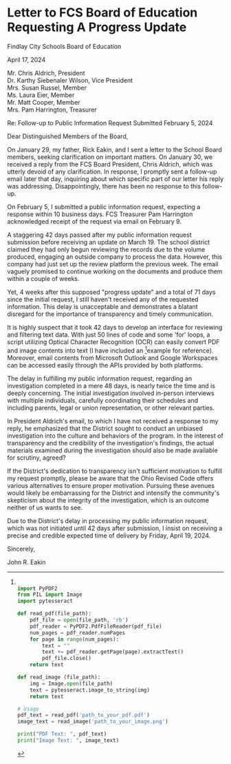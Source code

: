 # Letter to FCS Board of Education Requesting A Progress Update

Findlay City Schools Board of Education

April 17, 2024

Mr. Chris Aldrich, President  
Dr. Karthy Siebenaler Wilson, Vice President  
Mrs. Susan Russel, Member  
Ms. Laura Eier, Member  
Mr. Matt Cooper, Member  
Mrs. Pam Harrington, Treasurer  

Re: Follow-up to Public Information Request Submitted February 5, 2024

Dear Distinguished Members of the Board,

On January 29, my father, Rick Eakin, and I sent a letter to the School Board members, seeking clarification on important matters. On January 30, we received a reply from the FCS Board President, Chris Aldrich, which was utterly devoid of any clarification. In response, I promptly sent a follow-up email later that day, inquiring about which specific part of our letter his reply was addressing. Disappointingly, there has been no response to this follow-up.

On February 5, I submitted a public information request, expecting a response within 10 business days. FCS Treasurer Pam Harrington acknowledged receipt of the request via email on February 9.

A staggering 42 days passed after my public information request submission before receiving an update on March 19. The school district claimed they had only begun reviewing the records due to the volume produced, engaging an outside company to process the data. However, this company had just set up the review platform the previous week. The email vaguely promised to continue working on the documents and produce them within a couple of weeks.

Yet, 4 weeks after this supposed "progress update" and a total of 71 days since the initial request, I still haven't received any of the requested information. This delay is unacceptable and demonstrates a blatant disregard for the importance of transparency and timely communication.

It is highly suspect that it took 42 days to develop an interface for reviewing and filtering text data. With just 50 lines of code and some 'for' loops, a script utilizing Optical Character Recognition (OCR) can easily convert PDF and image contents into text (I have included an [^1]example for reference). Moreover, email contents from Microsoft Outlook and Google Workspaces can be accessed easily through the APIs provided by both platforms.

The delay in fulfilling my public information request, regarding an investigation completed in a mere 48 days, is nearly twice the time and is deeply concerning. The initial investigation involved in-person interviews with multiple individuals, carefully coordinating their schedules and including parents, legal or union representation, or other relevant parties.

In President Aldrich's email, to which I have not received a response to my reply, he emphasized that the District sought to conduct an unbiased investigation into the culture and behaviors of the program. In the interest of transparency and the credibility of the investigation's findings, the actual materials examined during the investigation should also be made available for scrutiny, agreed?

If the District's dedication to transparency isn't sufficient motivation to fulfill my request promptly, please be aware that the Ohio Revised Code offers various alternatives to ensure proper motivation. Pursuing these avenues would likely be embarrassing for the District and intensify the community's skepticism about the integrity of the investigation, which is an outcome neither of us wants to see.

Due to the District's delay in processing my public information request, which was not initiated until 42 days after submission, I insist on receiving a precise and credible expected time of delivery by Friday, April 19, 2024.

Sincerely, 

John R. Eakin

[^1]: 
    ```py

    import PyPDF2
    from PIL import Image
    import pytesseract

    def read_pdf(file_path):
        pdf_file = open(file_path, 'rb')
        pdf_reader = PyPDF2.PdfFileReader(pdf_file)
        num_pages = pdf_reader.numPages
        for page in range(num_pages):
            text = ""
            text += pdf_reader.getPage(page).extractText()
            pdf_file.close()
        return text

    def read_image (file_path):
        img = Image.open(file_path)
        text = pytesseract.image_to_string(img)
        return text

    # Usage
    pdf_text = read_pdf('path_to_your_pdf.pdf')
    image_text = read_image('path_to_your_image.png')

    print("PDF Text: ", pdf_text)
    print("Image Text: ", image_text)
    ```